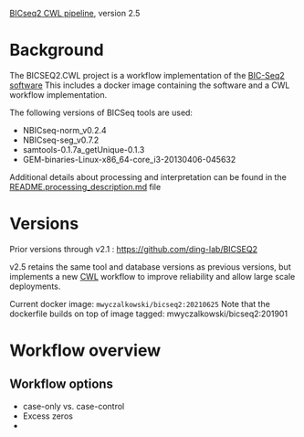 [BICseq2 CWL pipeline](https://github.com/mwyczalkowski/BICSEQ2.git), version 2.5

# Background

The BICSEQ2.CWL project is a workflow implementation of the [BIC-Seq2 software](http://compbio.med.harvard.edu/BIC-seq/)
This includes a docker image containing the software and a CWL workflow implementation.

The following versions of BICSeq tools are used:
  * NBICseq-norm_v0.2.4
  * NBICseq-seg_v0.7.2
  * samtools-0.1.7a_getUnique-0.1.3
  * GEM-binaries-Linux-x86_64-core_i3-20130406-045632

Additional details about processing and interpretation can be found in the [README.processing_description.md](README.processing_description.md) file

# Versions

Prior versions through v2.1 : https://github.com/ding-lab/BICSEQ2

v2.5 retains the same tool and database versions as previous versions, but
implements a new [CWL](https://www.commonwl.org/user_guide/index.html) workflow
to improve reliability and allow large scale deployments.

Current docker image: `mwyczalkowski/bicseq2:20210625`
Note that the dockerfile builds on top of image tagged: mwyczalkowski/bicseq2:201901

# Workflow overview


## Workflow options

* case-only vs. case-control
* Excess zeros
* 



